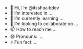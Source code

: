 - 👋 Hi, I’m @itsshoaibdev
- 👀 I’m interested in ...
- 🌱 I’m currently learning ...
- 💞️ I’m looking to collaborate on ...
- 📫 How to reach me ...
- 😄 Pronouns: ...
- ⚡ Fun fact: ...

<!---
itsshoaibdev/itsshoaibdev is a ✨ special ✨ repository because its `README.md` (this file) appears on your GitHub profile.
You can click the Preview link to take a look at your changes.
--->
